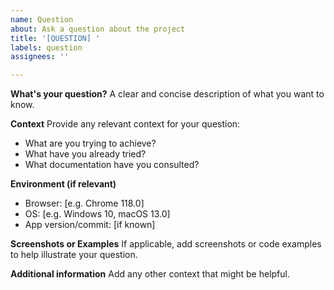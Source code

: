 ```yaml
---
name: Question
about: Ask a question about the project
title: '[QUESTION] '
labels: question
assignees: ''

---
```


**What's your question?**
A clear and concise description of what you want to know.

**Context**
Provide any relevant context for your question:
- What are you trying to achieve?
- What have you already tried?
- What documentation have you consulted?

**Environment (if relevant)**
- Browser: [e.g. Chrome 118.0]
- OS: [e.g. Windows 10, macOS 13.0]
- App version/commit: [if known]

**Screenshots or Examples**
If applicable, add screenshots or code examples to help illustrate your question.

**Additional information**
Add any other context that might be helpful.